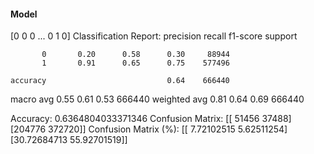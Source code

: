 #### Model
[0 0 0 ... 0 1 0]
Classification Report:
              precision    recall  f1-score   support

           0       0.20      0.58      0.30     88944
           1       0.91      0.65      0.75    577496

    accuracy                           0.64    666440
   macro avg       0.55      0.61      0.53    666440
weighted avg       0.81      0.64      0.69    666440

Accuracy: 0.6364804033371346
Confusion Matrix:
[[ 51456  37488]
 [204776 372720]]
Confusion Matrix (%):
[[ 7.72102515  5.62511254]
 [30.72684713 55.92701519]]
